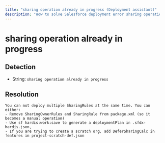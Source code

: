 ```yaml
---
title: "sharing operation already in progress (Deployment assistant)"
description: "How to solve Salesforce deployment error sharing operation already in progress"
---
```

<!-- markdownlint-disable MD013 -->
# sharing operation already in progress

## Detection

- String: `sharing operation already in progress`

## Resolution

```shell
You can not deploy multiple SharingRules at the same time. You can either:
- Remove SharingOwnerRules and SharingRule from package.xml (so it becomes a manual operation)
- Use sf hardis:work:save to generate a deploymentPlan in .sfdx-hardis.json,
- If you are trying to create a scratch org, add DeferSharingCalc in features in project-scratch-def.json

```
